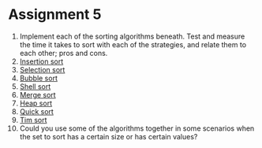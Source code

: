 Assignment 5
============

1. Implement each of the sorting algorithms beneath. Test and measure the time it takes to sort with each of the strategies, and relate them to each other; pros and cons.
 1. [Insertion sort](https://en.wikipedia.org/wiki/Insertion_sort)
 2. [Selection sort](https://en.wikipedia.org/wiki/Selection_sort)
 3. [Bubble sort](https://en.wikipedia.org/wiki/Bubble_sort)
 4. [Shell sort](https://en.wikipedia.org/wiki/Shellsort)
 5. [Merge sort](https://en.wikipedia.org/wiki/Merge_sort)
 6. [Heap sort](https://en.wikipedia.org/wiki/Heapsort)
 7. [Quick sort](https://en.wikipedia.org/wiki/Quicksort) 
 8. [Tim sort](https://en.wikipedia.org/wiki/Timsort) 
2. Could you use some of the algorithms together in some scenarios when the set to sort has a certain size or has certain values? 
